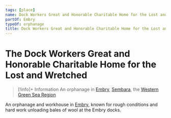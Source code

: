 ```yaml
---
tags: [place]
name: Dock Workers Great and Honorable Charitable Home for the Lost and Wretched
partOf: Embry
typeOf: orphanage
title: Dock Workers Great and Honorable Charitable Home for the Lost and Wretched
---
```

# The Dock Workers Great and Honorable Charitable Home for the Lost and Wretched
>[!info]+ Information
> An  orphanage in [Embry](<./embry.md>), [Sembara](<../sembara.md>), the [Western Green Sea Region](<../../../western-green-sea/western-green-sea-region.md>)

An orphanage and workhouse in [Embry](<./embry.md>), known for rough conditions and hard work unloading bales of wool at the Embry docks.
